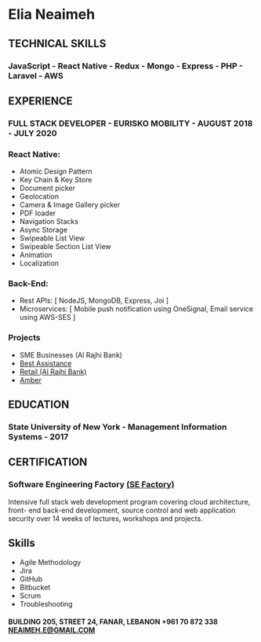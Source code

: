 # Elia Neaimeh


## TECHNICAL SKILLS

### JavaScript - React Native - Redux - Mongo - Express - PHP - Laravel - AWS

## EXPERIENCE
### FULL STACK DEVELOPER - EURISKO MOBILITY - AUGUST 2018 - JULY 2020
### React Native:
 - Atomic Design Pattern           
 - Key Chain & Key Store
 - Document picker                 
 - Geolocation
 - Camera & Image Gallery picker   
 - PDF loader
 - Navigation Stacks               
 - Async Storage
 - Swipeable List View             
 - Swipeable Section List View
 - Animation                      
 - Localization

### Back-End:
- Rest APIs: [ NodeJS, MongoDB, Express, Joi ]
- Microservices: [ Mobile push notification using OneSignal, Email service using AWS-SES ]

### Projects

- SME Businesses (Al Rajhi Bank)
- [Best Assistance](https://apps.apple.com/lb/app/best-assistance/id510659038)
- [Retail (Al Rajhi Bank)](https://apps.apple.com/sa/app/alrajhi-mobile/id1472508112)
- [Amber](https://apps.apple.com/us/app/ambr/id1463968402)

## EDUCATION
### State University of New York - Management Information Systems - 2017

## CERTIFICATION
### Software Engineering Factory [(SE Factory)](https://sefactory.io/)
Intensive full stack web development program covering cloud architecture, front- end back-end development, source control and web application security over 14 weeks of lectures, workshops and projects.

## Skills
 - Agile Methodology
 - Jira
 - GitHub
 - Bitbucket
 - Scrum
 - Troubleshooting
 
 
 
 #### BUILDING 205, STREET 24, FANAR, LEBANON +961 70 872 338 NEAIMEH.E@GMAIL.COM
